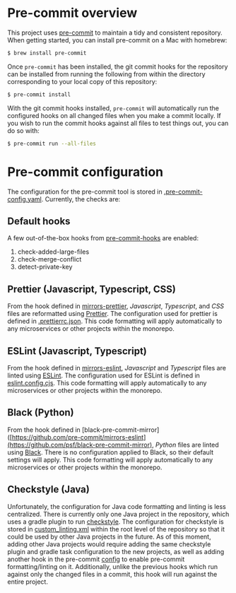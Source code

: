 # Pre-commit overview

This project uses [pre-commit](https://pre-commit.com/) to maintain a tidy and consistent repository. When getting started,
you can install pre-commit on a Mac with homebrew:

```bash
$ brew install pre-commit
```

Once `pre-commit` has been installed, the git commit hooks for the repository can be installed from running the following
from within the directory corresponding to your local copy of this repository:

```bash
$ pre-commit install
```

With the git commit hooks installed, `pre-commit` will automatically run the configured hooks on all changed files when you make a commit
locally. If you wish to run the commit hooks against all files to test things out, you can do so with:

```bash
$ pre-commit run --all-files
```

# Pre-commit configuration

The configuration for the pre-commit tool is stored in [.pre-commit-config.yaml](.pre-commit-config.yaml). Currently, the checks are:

## Default hooks

A few out-of-the-box hooks from [pre-commit-hooks](https://github.com/pre-commit/pre-commit-hooks) are enabled:
1. check-added-large-files
1. check-merge-conflict
1. detect-private-key

## Prettier (Javascript, Typescript, CSS)

From the hook defined in [mirrors-prettier](https://github.com/pre-commit/mirrors-prettier), *Javascript*, *Typescript*, and *CSS* files are reformatted
using [Prettier](https://prettier.io/). The configuration used for prettier is defined in [.prettierrc.json](.prettierrc.json). This code
formatting will apply automatically to any microservices or other projects within the monorepo.

## ESLint (Javascript, Typescript)

From the hook defined in [mirrors-eslint](https://github.com/pre-commit/mirrors-eslint), *Javascript* and *Typescript* files are linted using
[ESLint](https://eslint.org/). The configuration used for ESLint is defined in [eslint.config.cjs](eslint.config.cjs). This code
formatting will apply automatically to any microservices or other projects within the monorepo.

## Black (Python)

From the hook defined in [black-pre-commit-mirror]([https://github.com/pre-commit/mirrors-eslint](https://github.com/psf/black-pre-commit-mirror),
*Python* files are linted using [Black](https://black.readthedocs.io/en/stable/). There is no configuration applied to Black, so their default
settings will apply. This code formatting will apply automatically to any microservices or other projects within the monorepo.

## Checkstyle (Java)

Unfortunately, the configuration for Java code formatting and linting is less centralized. There is currently only one Java project
in the repository, which uses a gradle plugin to run [checkstyle](https://checkstyle.sourceforge.io/). The configuration for checkstyle
is stored in [custom_linting.xml](custom_linting.xml) within the root level of the repository so that it could be used by other Java
projects in the future. As of this moment, adding other Java projects would require adding the same checkstyle plugin and gradle task configuration
to the new projects, as well as adding another hook in the pre-commit [config](.pre-commit-config.yaml) to enable pre-commit formatting/linting on it.
Additionally, unlike the previous hooks which run against only the changed files in a commit, this hook will run against the entire project.

